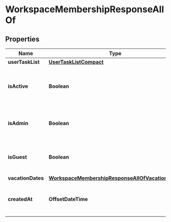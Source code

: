 

# WorkspaceMembershipResponseAllOf


## Properties

| Name | Type | Description | Notes |
|------------ | ------------- | ------------- | -------------|
|**userTaskList** | [**UserTaskListCompact**](UserTaskListCompact.md) |  |  [optional] |
|**isActive** | **Boolean** | Reflects if this user still a member of the workspace. |  [optional] [readonly] |
|**isAdmin** | **Boolean** | Reflects if this user is an admin of the workspace. |  [optional] [readonly] |
|**isGuest** | **Boolean** | Reflects if this user is a guest of the workspace. |  [optional] [readonly] |
|**vacationDates** | [**WorkspaceMembershipResponseAllOfVacationDates**](WorkspaceMembershipResponseAllOfVacationDates.md) |  |  [optional] |
|**createdAt** | **OffsetDateTime** | The time at which this resource was created. |  [optional] [readonly] |



